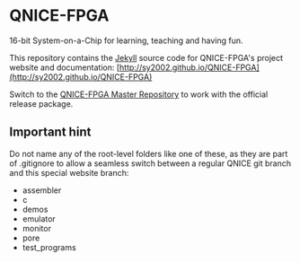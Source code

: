 QNICE-FPGA
==========

16-bit System-on-a-Chip for learning, teaching and having fun.

This repository contains the [Jekyll](http://jekyllrb.com) source code
for QNICE-FPGA's project website and documentation:
[http://sy2002.github.io/QNICE-FPGA](http://sy2002.github.io/QNICE-FPGA)

Switch to the [QNICE-FPGA Master Repository](https://github.com/sy2002/QNICE-FPGA)
to work with the official release package.

Important hint
--------------

Do not name any of the root-level folders like one of these, as they are part
of .gitignore to allow a seamless switch between a regular QNICE git branch
and this special website branch:

* assembler
* c
* demos
* emulator
* monitor
* pore
* test_programs
